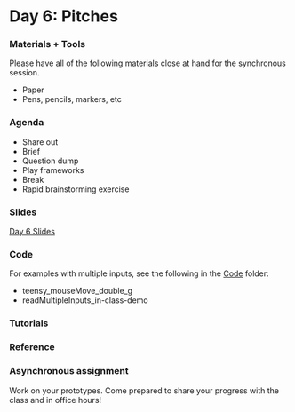 # Day 6: Pitches

### Materials + Tools
Please have all of the following materials close at hand for the synchronous session.
- Paper
- Pens, pencils, markers, etc


### Agenda
- Share out
- Brief
- Question dump
- Play frameworks
- Break
- Rapid brainstorming exercise


### Slides
[Day 6 Slides](https://docs.google.com/presentation/d/1BGyUKmPnQ9P7Pn16gaCLs-XQM1QwxsWsOjhc1xAa7jU/edit#slide=id.g4fff4d02ae_0_162)

### Code 
For examples with multiple inputs, see the following in the [Code](https://github.com/lizastark/soft-arcade/tree/main/Code) folder:
- teensy_mouseMove_double_g
- readMultipleInputs_in-class-demo

### Tutorials

### Reference

### Asynchronous assignment
Work on your prototypes. Come prepared to share your progress with the class and in office hours!




